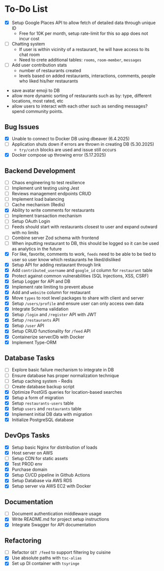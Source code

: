 # To-Do List

- [x] Setup Google Places API to allow fetch of detailed data through unique ID
  - Free for 10K per month, setup rate-limit for this so app does not incur cost
- [ ] Chatting system
  - If user is within vicinity of a restaurant, he will have access to its chat room
  - Need to crete additional tables: `rooms`, `room-member`, `messages`
- [ ] Add user contribution stats
  - number of restaurants created
  - levels based on added restaurants, interactions, comments, people who liked his/her restaurants
- save avatar emoji to DB
- allow more dynamic sorting of restaurants such as by: type, different locations, most rated, etc
- allow users to interact with each other such as sending messages? spend community points.

## Bug Issues

- [x] Unable to connect to Docker DB using dbeaver (6.4.2025)
- [ ] Application shuts down if errors are thrown in creating DB (5.30.2025)
  - `try/catch` blocks are used and issue still occurs
- [x] Docker compose up throwing error (5.17.2025)

## Backend Development

- [ ] Chaos engineering to test resilience
- [ ] Implement unit testing using Jest
- [ ] Reviews management endpoints CRUD
- [ ] Implement load balancing
- [ ] Cache mechanism (Redis)
- [x] Ability to write comments for restaurants
- [ ] Implement transaction mechanism
- [ ] Setup OAuth Login
- [ ] Feeds should start with restaurants closest to user and expand outward with no limits
- [ ] Combine server Zod schema with frontend
- [ ] When inputting restaurant to DB, this should be logged so it can be used as analytics in the future
- [x] For like, favorite, comments to work, `feeds` need to be able to be tied to user so user know which restaurants he liked/disliked
- [x] Setup API for adding restaurant through link
- [x] Add `contributed_username` and `google_id` column for `restaurant` table
- [x] Protect against common vulnerabilities (SQL Injections, XSS, CSRF)
- [x] Setup Logger for API and DB
- [x] Implement rate limiting to prevent abuse
- [x] Add and `website` column for restaurant
- [x] Move `types` to root level packages to share with client and server
- [x] Setup `/users/profile` and ensure user can only access own data
- [x] Integrate Schema validation
- [x] Setup `/login` and `/register` API with JWT
- [x] Setup `/restaurants` API
- [x] Setup `/user` API
- [x] Setup CRUD functionality for `/feed` API
- [x] Containerize server/Db with Docker
- [x] Implement Type-ORM

## Database Tasks

- [ ] Explore basic failure mechanism to integrate in DB
- [ ] Ensure database has proper normalization technique
- [ ] Setup caching system - Redis
- [ ] Create database backup script
- [x] Optimize PostGIS queries for location-based searches
- [x] Setup a form of migration
- [x] Setup `restaurants-users` table
- [x] Setup `users` and `restaurants` table
- [x] Implement initial DB data with migration
- [x] Initialize PostgreSQL database

## DevOps Tasks

- [x] Setup basic Nginx for distribution of loads
- [x] Host server on AWS
- [ ] Setup CDN for static assets
- [x] Test PROD env
- [x] Purchase domain
- [x] Setup CI/CD pipeline in Github Actions
- [x] Setup Database via AWS RDS
- [x] Setup server via AWS EC2 with Docker

## Documentation

- [ ] Document authentication middleware usage
- [x] Write README.md for project setup instructions
- [x] Integrate Swagger for API documentation

## Refactoring

- [ ] Refactor `GET /feed` to support filtering by cuisine
- [x] Use absolute paths with `tsc-alias`
- [x] Set up DI container with `tsyringe`
